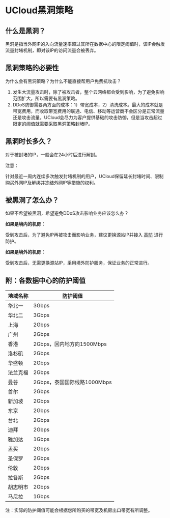 # UCloud黑洞策略

## 什么是黑洞？

黑洞是指当外网IP的入向流量速率超过其所在数据中心的限定阈值时，该IP会触发流量封堵机制，即对该IP的访问流量会被丢弃。

## 黑洞策略的必要性

为什么会有黑洞策略？为什么不能直接帮用户免费抗攻击？

1. 发生大流量攻击时，除了被攻击者，整个云网络都会受到影响，为了避免影响范围扩大，所以需要有黑洞策略。
2. DDoS防御需要两方面的成本：1）带宽成本，2）清洗成本。最大的成本就是带宽费用，而收取带宽费用的联通、电信、移动等运营商不会区分是正常流量还是攻击流量。UCloud会尽力为客户提供基础的攻击防御，但是当攻击超过限定的阈值就需要采取黑洞策略封堵IP。

## 黑洞时长多久？

对于被封堵的IP，一般会在24小时后进行解封。

<wrap em>注意：

针对最近一周内连续多次触发封堵机制的用户，UCloud保留延长封堵时间、限制购买外网IP及解绑并冻结外网IP等措施的权利。</wrap>

## 被黑洞了怎么办？

如果不希望被黑洞，希望避免DDoS攻击影响业务应该怎么办？

**如果是境内的机房：**

受到攻击后，为了避免IP再被攻击而影响业务，建议更换源站IP并接入
[高防](/uantiddos/uads/README) 进行防护。

**如果是境外的机房：**

受到攻击后，无需更换源站IP，采用境外防护服务，保证业务的正常进行。

## 附：各数据中心的防护阈值

| 地域名称 | 防护阈值                 |
| ---- | -------------------- |
| 华北一  | 3Gbps                |
| 华北二  | 3Gbps                |
| 上海   | 2Gbps                |
| 广州   | 2Gbps                |
| 香港   | 2Gbps，回内地方向1500Mbps  |
| 洛杉矶  | 2Gbps                |
| 华盛顿  | 2Gbps                |
| 法兰克福 | 2Gbps                |
| 曼谷   | 2Gbps，泰国国际线路1000Mbps |
| 首尔   | 2Gbps                |
| 新加坡  | 2Gbps                |
| 东京   | 2Gbps                |
| 台北   | 2Gbps                |
| 迪拜   | 2Gbps                |
| 雅加达  | 1Gbps                |
| 孟买   | 2Gbps                |
| 圣保罗  | 2Gbps                |
| 伦敦   | 2Gbps                |
| 拉各斯  | 2Gbps                |
| 胡志明市 | 2Gbps                |
| 马尼拉  | 1Gbps                |

注：实际的防护阈值可能会根据您所购买的带宽及机房出口带宽有所调整。
